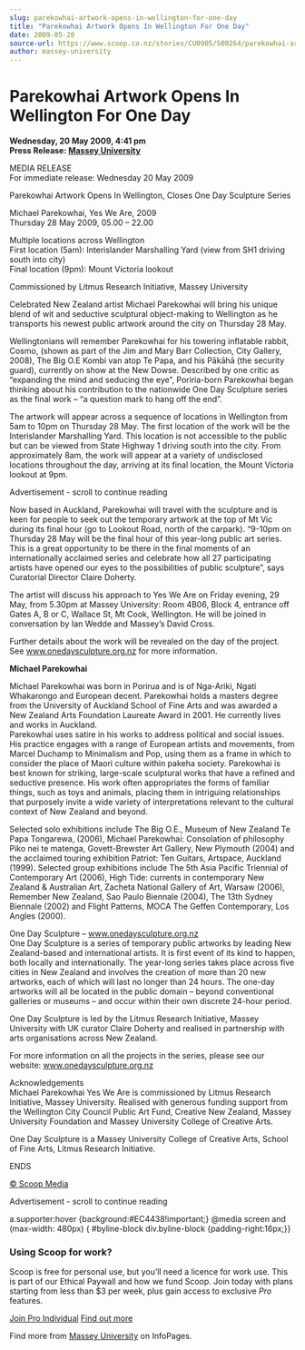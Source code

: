 ```yaml
---
slug: parekowhai-artwork-opens-in-wellington-for-one-day
title: "Parekowhai Artwork Opens In Wellington For One Day"
date: 2009-05-20
source-url: https://www.scoop.co.nz/stories/CU0905/S00264/parekowhai-artwork-opens-in-wellington-for-one-day.htm
author: massey-university
---
```

Parekowhai Artwork Opens In Wellington For One Day
==================================================

**Wednesday, 20 May 2009, 4:41 pm**  
**Press Release: [Massey University](https://info.scoop.co.nz/Massey_University)**

  
MEDIA RELEASE  
For immediate release: Wednesday 20 May 2009

Parekowhai Artwork Opens In Wellington, Closes One Day Sculpture Series

  
Michael Parekowhai, Yes We Are, 2009  
Thursday 28 May 2009, 05.00 – 22.00

Multiple locations across Wellington  
First location (5am): Interislander Marshalling Yard (view from SH1 driving south into city)  
Final location (9pm): Mount Victoria lookout

Commissioned by Litmus Research Initiative, Massey University

  
Celebrated New Zealand artist Michael Parekowhai will bring his unique blend of wit and seductive sculptural object-making to Wellington as he transports his newest public artwork around the city on Thursday 28 May.

Wellingtonians will remember Parekowhai for his towering inflatable rabbit, Cosmo, (shown as part of the Jim and Mary Barr Collection, City Gallery, 2008), The Big O.E Kombi van atop Te Papa, and his Pākāhā (the security guard), currently on show at the New Dowse. Described by one critic as “expanding the mind and seducing the eye”, Poriria-born Parekowhai began thinking about his contribution to the nationwide One Day Sculpture series as the final work – “a question mark to hang off the end”.

The artwork will appear across a sequence of locations in Wellington from 5am to 10pm on Thursday 28 May. The first location of the work will be the Interislander Marshalling Yard. This location is not accessible to the public but can be viewed from State Highway 1 driving south into the city. From approximately 8am, the work will appear at a variety of undisclosed locations throughout the day, arriving at its final location, the Mount Victoria lookout at 9pm.

Advertisement - scroll to continue reading





Now based in Auckland, Parekowhai will travel with the sculpture and is keen for people to seek out the temporary artwork at the top of Mt Vic during its final hour (go to Lookout Road, north of the carpark). “9-10pm on Thursday 28 May will be the final hour of this year-long public art series. This is a great opportunity to be there in the final moments of an internationally acclaimed series and celebrate how all 27 participating artists have opened our eyes to the possibilities of public sculpture”, says Curatorial Director Claire Doherty.

The artist will discuss his approach to Yes We Are on Friday evening, 29 May, from 5.30pm at Massey University: Room 4B06, Block 4, entrance off Gates A, B or C, Wallace St, Mt Cook, Wellington. He will be joined in conversation by Ian Wedde and Massey’s David Cross.

Further details about the work will be revealed on the day of the project. See www.onedaysculpture.org.nz for more information.

  
**Michael Parekowhai**

Michael Parekowhai was born in Porirua and is of Nga-Ariki, Ngati Whakarongo and European decent. Parekowhai holds a masters degree from the University of Auckland School of Fine Arts and was awarded a New Zealand Arts Foundation Laureate Award in 2001. He currently lives and works in Auckland.  
Parekowhai uses satire in his works to address political and social issues. His practice engages with a range of European artists and movements, from Marcel Duchamp to Minimalism and Pop, using them as a frame in which to consider the place of Maori culture within pakeha society. Parekowhai is best known for striking, large-scale sculptural works that have a refined and seductive presence. His work often appropriates the forms of familiar things, such as toys and animals, placing them in intriguing relationships that purposely invite a wide variety of interpretations relevant to the cultural context of New Zealand and beyond.

Selected solo exhibitions include The Big O.E., Museum of New Zealand Te Papa Tongarewa, (2006), Michael Parekowhai: Consolation of philosophy Piko nei te matenga, Govett-Brewster Art Gallery, New Plymouth (2004) and the acclaimed touring exhibition Patriot: Ten Guitars, Artspace, Auckland (1999). Selected group exhibitions include The 5th Asia Pacific Triennial of Contemporary Art (2006), High Tide: currents in contemporary New Zealand & Australian Art, Zacheta National Gallery of Art, Warsaw (2006), Remember New Zealand, Sao Paulo Biennale (2004), The 13th Sydney Biennale (2002) and Flight Patterns, MOCA The Geffen Contemporary, Los Angles (2000).

  
One Day Sculpture – www.onedaysculpture.org.nz  
One Day Sculpture is a series of temporary public artworks by leading New Zealand-based and international artists. It is first event of its kind to happen, both locally and internationally. The year-long series takes place across five cities in New Zealand and involves the creation of more than 20 new artworks, each of which will last no longer than 24 hours. The one-day artworks will all be located in the public domain – beyond conventional galleries or museums – and occur within their own discrete 24-hour period.

One Day Sculpture is led by the Litmus Research Initiative, Massey University with UK curator Claire Doherty and realised in partnership with arts organisations across New Zealand.

For more information on all the projects in the series, please see our website: www.onedaysculpture.org.nz

  
Acknowledgements  
Michael Parekowhai Yes We Are is commissioned by Litmus Research Initiative, Massey University. Realised with generous funding support from the Wellington City Council Public Art Fund, Creative New Zealand, Massey University Foundation and Massey University College of Creative Arts.

One Day Sculpture is a Massey University College of Creative Arts, School of Fine Arts, Litmus Research Initiative.

ENDS

[© Scoop Media](http://www.scoop.co.nz/about/terms.html)  

Advertisement - scroll to continue reading



a.supporter:hover {background:#EC4438!important;} @media screen and (max-width: 480px) { #byline-block div.byline-block {padding-right:16px;}}

### Using Scoop for work?

Scoop is free for personal use, but you’ll need a licence for work use. This is part of our Ethical Paywall and how we fund Scoop. Join today with plans starting from less than $3 per week, plus gain access to exclusive _Pro_ features.  
  
[Join Pro Individual](https://pro.scoop.co.nz/Individual/?from=ProIn24) [Find out more](https://pro.scoop.co.nz/using-scoop-for-work/?from=ProIn24)

Find more from [Massey University](https://info.scoop.co.nz/Massey_University) on InfoPages.